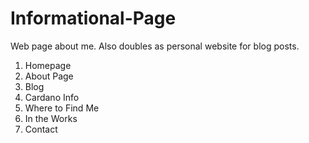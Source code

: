# Informational-Page
Web page about me.
Also doubles as personal website for blog posts.
1) Homepage
2) About Page
3) Blog
4) Cardano Info
5) Where to Find Me
6) In the Works
7) Contact
